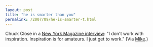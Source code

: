 ```yaml
---
layout: post
title: "he is smarter than you"
permalink: /2007/09/he-is-smarter-t.html
---
```


<p>Chuck Close in a <a href="http://nymag.com/daily/entertainment/2007/09/chuck_close_at_his_gala_party.html">New York Magazine interview</a>:  "I don't work with inspiration. Inspiration is for amateurs. I just get to work."  (Via <a href="http://weblog.muledesign.com/2007/09/chuck_close_is_smarter_than_yo.php">Mike</a>.)</p>



